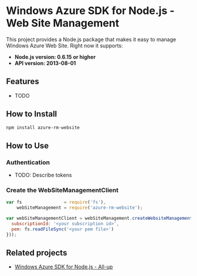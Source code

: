 # Windows Azure SDK for Node.js - Web Site Management

This project provides a Node.js package that makes it easy to manage Windows Azure Web Site. Right now it supports:
- **Node.js version: 0.6.15 or higher**
- **API version: 2013-08-01**

## Features

 - TODO

## How to Install

```bash
npm install azure-rm-website
```

## How to Use

### Authentication

 - TODO: Describe tokens

### Create the WebSiteManagementClient

```javascript
var fs                = require('fs'),
    webSiteManagement = require('azure-rm-website');

var webSiteManagementClient = webSiteManagement.createWebsiteManagementClient(webSiteManagement.createCertificateCloudCredentials({
  subscriptionId: '<your subscription id>',
  pem: fs.readFileSync('<your pem file>')
}));
```

## Related projects

- [Windows Azure SDK for Node.js - All-up](https://github.com/WindowsAzure/azure-sdk-for-node)
